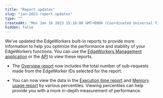 ```yaml
---
title: "Report updates"
slug: "jan-2023-report-updates"
type: ""
createdAt: "Mon Jan 16 2023 15:16:00 GMT+0000 (Coordinated Universal Time)"
hidden: false
---
```

We've updated the EdgeWorkers built-in reports to provide more information to help you optimize the performance and stability of your EdgeWorkers functions. You can use the [EdgeWorkers Management application](doc:manage-report-data) or the [API](ref:get-reports) to view these reports.

- The [Overview report](doc:overview-report) now includes the total number of sub-requests made from the EdgeWorker IDs selected for the report.

- You can now view the data in the [Execution time report](doc:execution-time-report) and [Memory usage report](doc:memory-usage-report) by various percentiles. Viewing percentiles can help provide you with a more in-depth measurement of performance.